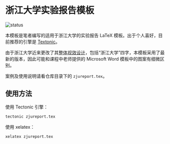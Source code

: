# 浙江大学实验报告模板

![status](https://github.com/megrxu/zju-report-latex-template/workflows/Build/badge.svg)

本模板是笔者编写的适用于浙江大学的实验报告 LaTeX 模板。出于个人喜好，目前推荐的引擎是 [Textonic](https://github.com/tectonic-typesetting/tectonic/)。

由于浙江大学近来更改了其[整体视效设计](https://www.zju.edu.cn/572/list.htm)，包括“浙江大学”四字，本模板采用了最新的版本，因此可能和课程中老师提供的 Microsoft Word 模板中的图案有细微区别。

案例及使用说明请看仓库目录下的 `zjureport.tex`。

## 使用方法

使用 Tectonic 引擎：
```bash
tectonic zjureport.tex
```

使用 xelatex：

```bash
xelatex zjureport.tex
```
